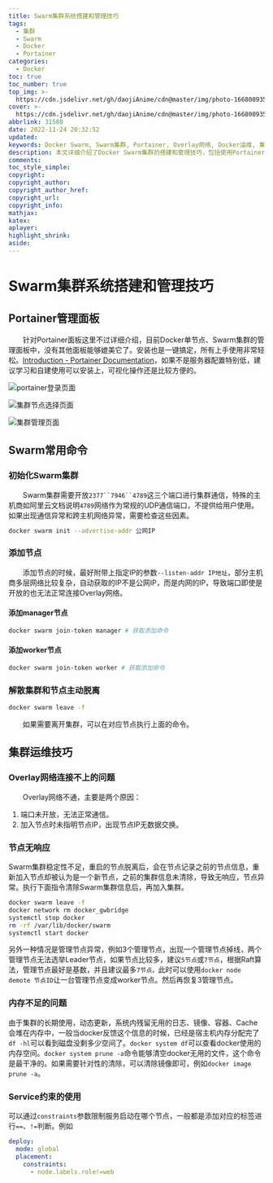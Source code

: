 ```yaml
---
title: Swarm集群系统搭建和管理技巧
tags:
  - 集群
  - Swarm
  - Docker
  - Portainer
categories:
  - Docker
toc: true
toc_number: true
top_img: >-
  https://cdn.jsdelivr.net/gh/daojiAnime/cdn@master/img/photo-1668009358366-a09c5ab0da81.webp
cover: >-
  https://cdn.jsdelivr.net/gh/daojiAnime/cdn@master/img/photo-1668009358366-a09c5ab0da81.webp
abbrlink: 31580
date: 2022-11-24 20:32:52
updated:
keywords: Docker Swarm, Swarm集群, Portainer, Overlay网络, Docker运维, 集群管理
description: 本文详细介绍了Docker Swarm集群的搭建和管理技巧，包括使用Portainer面板、常用命令、节点管理，并针对Overlay网络问题、节点无响应、内存不足等常见运维问题提供了解决方案。
comments:
toc_style_simple:
copyright:
copyright_author:
copyright_author_href:
copyright_url:
copyright_info:
mathjax:
katex:
aplayer:
highlight_shrink:
aside:
---
```


# Swarm集群系统搭建和管理技巧

## Portainer管理面板

&emsp;&emsp;针对Portainer面板这里不过详细介绍，目前Docker单节点、Swarm集群的管理面板中，没有其他面板能够媲美它了。安装也是一键搞定，所有上手使用非常轻松。[Introduction - Portainer Documentation](https://docs.portainer.io/start/intro)，如果不是服务器配置特别低，建议学习和自建使用可以安装上，可视化操作还是比较方便的。

![portainer登录页面](https://cdn.jsdelivr.net/gh/daojiAnime/cdn@master/img/Snipaste_2022-11-24_20-40-26.webp)

![集群节点选择页面](https://cdn.jsdelivr.net/gh/daojiAnime/cdn@master/img/Snipaste_2022-11-24_20-43-21.webp)

![集群管理页面](https://cdn.jsdelivr.net/gh/daojiAnime/cdn@master/img/Snipaste_2022-11-24_20-43-46.webp)

## Swarm常用命令

### 初始化Swarm集群

&emsp;&emsp;Swarm集群需要开放`2377``7946``4789`这三个端口进行集群通信，特殊的主机商如阿里云文档说明`4789`网络作为常规的UDP通信端口，不提供给用户使用。如果出现通信异常和跨主机网络异常，需要检查这些因素。

```sh
docker swarm init --advertise-addr 公网IP
```

### 添加节点

&emsp;&emsp;添加节点的时候，最好<font>附带上指定IP的参数</font>`--listen-addr IP地址`，部分主机商多层网络比较复杂，自动获取的IP不是公网IP，而是内网的IP，导致端口即使是开放的也无法正常连接Overlay网络。

#### 添加manager节点

```sh
docker swarm join-token manager # 获取添加命令
```

#### 添加worker节点

```sh
docker swarm join-token worker # 获取添加命令
```

### 解散集群和节点主动脱离

```sh
docker swarm leave -f
```

&emsp;&emsp;如果需要离开集群，可以在对应节点执行上面的命令。

## 集群运维技巧

### Overlay网络连接不上的问题

&emsp;&emsp;Overlay网络不通，主要是两个原因：

1. 端口未开放，无法正常通信。
2. 加入节点时未指明节点IP，出现节点IP无数据交换。

### 节点无响应

Swarm集群稳定性不足，重启的节点脱离后，会在节点记录之前的节点信息，重新加入节点却被认为是一个新节点，之前的集群信息未清除，导致无响应，节点异常。执行下面指令清除Swarm集群信息后，再加入集群。

```sh
docker swarm leave -f
docker network rm docker_gwbridge
systemctl stop docker
rm -rf /var/lib/docker/swarm
systemctl start docker
```

另外一种情况是管理节点异常，例如3个管理节点，出现一个管理节点掉线，两个管理节点无法选举Leader节点，如果节点比较多，建议`5节点`或`7节点`，根据Raft算法，管理节点最好是基数，并且建议最多`7节点。`此时可以使用`docker node demote 节点ID`让一台管理节点变成worker节点。然后再恢复3管理节点。

### 内存不足的问题

由于集群的长期使用，动态更新，系统内残留无用的日志、镜像、容器、Cache会堆在内存中，一般当docker反馈这个信息的时候，已经是宿主机内存分配完了`df -hl`可以看到磁盘没剩多少空间了。`docker system df`可以查看docker使用的内存空间。`docker system prune -a`命令能够清空docker无用的文件，这个命令是最干净的。如果需要针对性的清除，可以清除镜像即可，例如`docker image prune -a`。

### Service约束的使用

可以通过`constraints`参数限制服务启动在哪个节点，一般都是添加对应的标签进行`==`、`!=`判断。例如

```yaml
deploy:
  mode: global
  placement:
    constraints:
      - node.labels.role!=web
```

